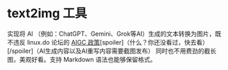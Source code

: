 # text2img 工具

实现将 AI （例如：ChatGPT、Gemini、Grok等AI）生成的文本转换为图片，既不违反 linux.do 论坛的 [AIGC 政策](https://linux.do/t/topic/166881)[spoiler]（什么？你还没看过，快去看）[/spoiler]（AI生成内容以及AI重写内容需要截图发布） 同时也不用费劲的截长图，美观好看。支持 Markdown 语法也能够保留格式。
